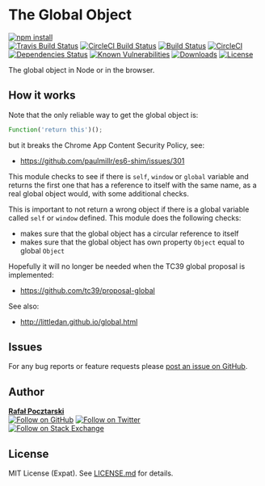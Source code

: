 The Global Object
=
[![npm install][install-img]][npm-url]
<br>
[![Travis Build Status][travis-shield]][travis-url]
[![CircleCI Build Status][circle-shield]][circle-url]
[![Build Status][travis-img]][travis-url]
[![CircleCI][circle-img]][circle-url]
[![Dependencies Status][david-img]][david-url]
[![Known Vulnerabilities][snyk-img]][snyk-url]
[![Downloads][downloads-img]][stats-url]
[![License][license-img]][license-url]

The global object in Node or in the browser.

How it works
-
Note that the only reliable way to get the global object is:
```js
Function('return this')();
```
but it breaks the Chrome App Content Security Policy, see:

- https://github.com/paulmillr/es6-shim/issues/301

This module checks to see if there is `self`, `window` or `global` variable
and returns the first one that has a reference to itself with the same name,
as a real global object would, with some additional checks.

This is important to not return a wrong object if there is a global variable
called `self` or `window` defined. This module does the following checks:

- makes sure that the global object has a circular reference to itself
- makes sure that the global object has own property `Object` equal to global `Object`

Hopefully it will no longer be needed when the TC39 global proposal is implemented:

- https://github.com/tc39/proposal-global

See also:

- http://littledan.github.io/global.html

Issues
------
For any bug reports or feature requests please
[post an issue on GitHub][issues-url].

Author
------
[**Rafał Pocztarski**](https://pocztarski.com/)
<br/>
[![Follow on GitHub][github-follow-img]][github-follow-url]
[![Follow on Twitter][twitter-follow-img]][twitter-follow-url]
<br/>
[![Follow on Stack Exchange][stackexchange-img]][stackoverflow-url]

License
-------
MIT License (Expat). See [LICENSE.md](LICENSE.md) for details.

[npm-url]: https://www.npmjs.com/package/the-global-object
[github-url]: https://github.com/rsp/node-the-global-object
[readme-url]: https://github.com/rsp/node-the-global-object#readme
[issues-url]: https://github.com/rsp/node-the-global-object/issues
[license-url]: https://github.com/rsp/node-the-global-object/blob/master/LICENSE.md
[travis-url]: https://travis-ci.org/rsp/node-the-global-object
[travis-img]: https://travis-ci.org/rsp/node-the-global-object.svg?branch=master
[travis-shield]: https://img.shields.io/travis/rsp/node-the-global-object.svg?label=Travis+CI
[circle-url]: https://circleci.com/gh/rsp/node-the-global-object
[circle-img]: https://circleci.com/gh/rsp/node-the-global-object.svg
[circle-shield]: https://img.shields.io/circleci/project/github/rsp/node-the-global-object.svg?label=Circle+CI
[snyk-url]: https://snyk.io/test/github/rsp/node-the-global-object
[snyk-img]: https://snyk.io/test/github/rsp/node-the-global-object/badge.svg
[david-url]: https://david-dm.org/rsp/node-the-global-object
[david-img]: https://david-dm.org/rsp/node-the-global-object/status.svg
[install-img]: https://nodei.co/npm/the-global-object.png?compact=true
[downloads-img]: https://img.shields.io/npm/dt/the-global-object.svg
[license-img]: https://img.shields.io/npm/l/the-global-object.svg
[stats-url]: http://npm-stat.com/charts.html?package=the-global-object
[github-follow-url]: https://github.com/rsp
[github-follow-img]: https://img.shields.io/github/followers/rsp.svg?style=social&label=Follow
[twitter-follow-url]: https://twitter.com/intent/follow?screen_name=pocztarski
[twitter-follow-img]: https://img.shields.io/twitter/follow/pocztarski.svg?style=social&label=Follow
[stackoverflow-url]: https://stackoverflow.com/users/613198/rsp
[stackexchange-url]: https://stackexchange.com/users/303952/rsp
[stackexchange-img]: https://stackexchange.com/users/flair/303952.png
